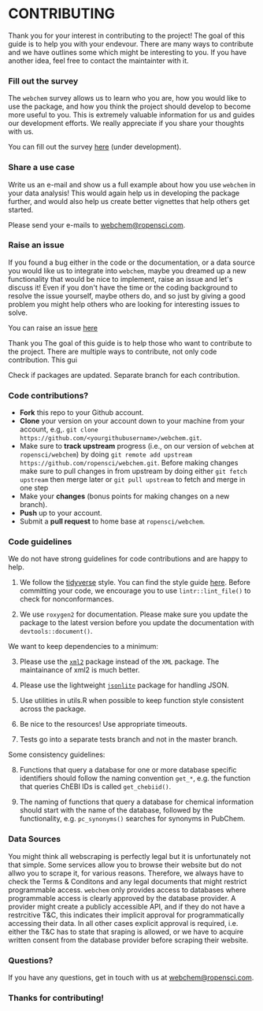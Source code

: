# CONTRIBUTING #

Thank you for your interest in contributing to the project! The goal of this guide is to help you with your endevour. There are many ways to contribute and we have outlines some which might be interesting to you. If you have another idea, feel free to contact the maintainter with it.

### Fill out the survey

The ```webchem``` survey allows us to learn who you are, how you would like to use the package, and how you think the project should develop to become more useful to you. This is extremely valuable information for us and guides our development efforts. We really appreciate if you share your thoughts with us.

You can fill out the survey [here](<link here>) (under development).

### Share a use case

Write us an e-mail and show us a full example about how you use ```webchem``` in your data analysis! This would again help us in developing the package further, and would also help us create better vignettes that help others get started.

Please send your e-mails to <webchem@ropensci.com>.

### Raise an issue

If you found a bug either in the code or the documentation, or a data source you would like us to integrate into ```webchem```, maybe you dreamed up a new functionality that would be nice to implement, raise an issue and let's discuss it! Even if you don't have the time or the coding background to resolve the issue yourself, maybe others do, and so just by giving a good problem you might help others who are looking for interesting issues to solve. 

You can raise an issue [here](https://github.com/ropensci/webchem/issues)

Thank you The goal of this guide is to help those who want to contribute to the project.
There are multiple ways to contribute, not only code contribution. This gui

Check if packages are updated.
Separate branch for each contribution.

### Code contributions?

* **Fork** this repo to your Github account.
* **Clone** your version on your account down to your machine from your account, e.g,. `git clone https://github.com/<yourgithubusername>/webchem.git`.
* Make sure to **track upstream** progress (i.e., on our version of `webchem` at `ropensci/webchem`) by doing `git remote add upstream https://github.com/ropensci/webchem.git`. Before making changes make sure to pull changes in from upstream by doing either `git fetch upstream` then merge later or `git pull upstream` to fetch and merge in one step
* Make your **changes** (bonus points for making changes on a new branch).
* **Push** up to your account.
* Submit a **pull request** to home base at `ropensci/webchem`.

### Code guidelines

We do not have strong guidelines for code contributions and are happy to help.

1. We follow the [tidyverse](https://tidyverse.org) style. You can find the style guide [here](https://style.tidyverse.org/). Before committing your code, we encourage you to use ```lintr::lint_file()``` to check for nonconformances.

2. We use ```roxygen2``` for documentation. Please make sure you update the package to the latest version before you update the documentation with ```devtools::document()```.

We want to keep dependencies to a minimum:

3. Please use the [`xml2`](https://github.com/hadley/xml2) package instead of the `XML` package. The maintainance of xml2 is much better.

4. Please use the lightweight [`jsonlite`](https://github.com/jeroenooms/jsonlite) package for handling JSON.

5. Use utilities in utils.R when possible to keep function style consistent across the package.

6. Be nice to the resources! Use appropriate timeouts.

7. Tests go into a separate tests branch and not in the master branch.

Some consistency guidelines:

8. Functions that query a database for one or more database specific identifiers should follow the naming convention ```get_*```, e.g. the function that queries ChEBI IDs is called ```get_chebiid()```.

9. The naming of functions that query a database for chemical information should start with the name of the database, followed by the functionality, e.g. ```pc_synonyms()``` searches for synonyms in PubChem.

### Data Sources

You might think all webscraping is perfectly legal but it is unfortunately not that simple. Some services allow you to browse their website but do not allwo you to scrape it, for various reasons. Therefore, we always have to check the Terms & Conditons and any legal documents that might restrict programmable access. ```webchem``` only provides access to databases where programmable access is clearly approved by the database provider. A provider might create a publicly accessible API, and if they do not have a restrcitive T&C, this indicates their implicit approval for programmatically accessing their data. In all other cases explicit approval is required, i.e. either the T&C has to state that sraping is allowed, or we have to acquire written consent from the database provider before scraping their website.

### Questions? 

If you have any questions, get in touch with us at <webchem@ropensci.com>.

### Thanks for contributing!
